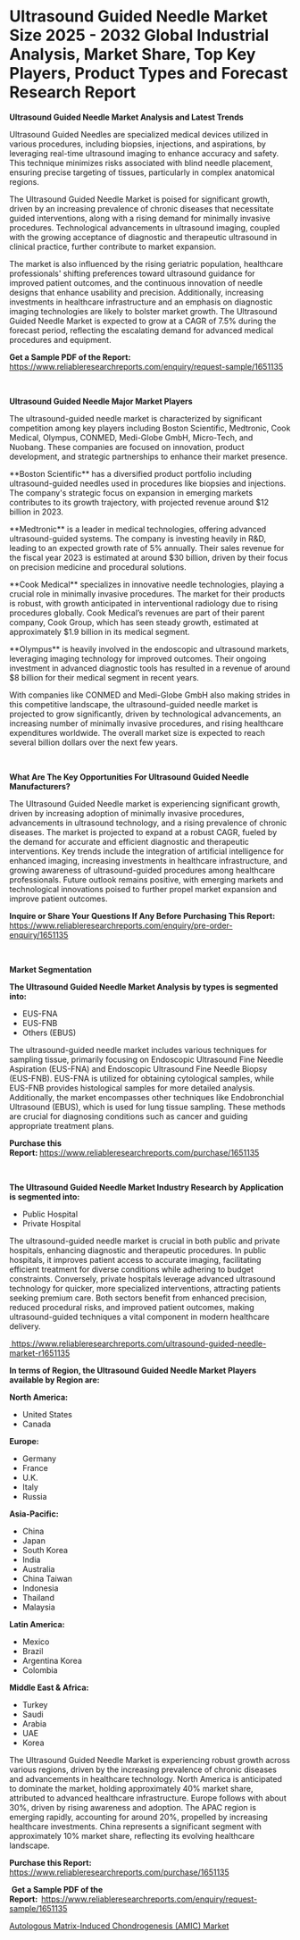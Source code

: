 <p><h1>Ultrasound Guided Needle Market Size 2025 - 2032 Global Industrial Analysis, Market Share, Top Key Players, Product Types and Forecast Research Report</h1></p><p><strong>Ultrasound Guided Needle Market Analysis and Latest Trends</strong></p>
<p><p>Ultrasound Guided Needles are specialized medical devices utilized in various procedures, including biopsies, injections, and aspirations, by leveraging real-time ultrasound imaging to enhance accuracy and safety. This technique minimizes risks associated with blind needle placement, ensuring precise targeting of tissues, particularly in complex anatomical regions.</p><p>The Ultrasound Guided Needle Market is poised for significant growth, driven by an increasing prevalence of chronic diseases that necessitate guided interventions, along with a rising demand for minimally invasive procedures. Technological advancements in ultrasound imaging, coupled with the growing acceptance of diagnostic and therapeutic ultrasound in clinical practice, further contribute to market expansion.</p><p>The market is also influenced by the rising geriatric population, healthcare professionals' shifting preferences toward ultrasound guidance for improved patient outcomes, and the continuous innovation of needle designs that enhance usability and precision. Additionally, increasing investments in healthcare infrastructure and an emphasis on diagnostic imaging technologies are likely to bolster market growth. The Ultrasound Guided Needle Market is expected to grow at a CAGR of 7.5% during the forecast period, reflecting the escalating demand for advanced medical procedures and equipment.</p></p>
<p><strong>Get a Sample PDF of the Report:&nbsp;</strong> <a href="https://www.reliableresearchreports.com/enquiry/request-sample/1651135?utm_campaign=2243&utm_medium=2&utm_source=Github&utm_content=ia&utm_term=03032025&utm_id=ultrasound-guided-needle">https://www.reliableresearchreports.com/enquiry/request-sample/1651135</a></p>
<p>&nbsp;</p>
<p><strong>Ultrasound Guided Needle Major Market Players</strong></p>
<p><p>The ultrasound-guided needle market is characterized by significant competition among key players including Boston Scientific, Medtronic, Cook Medical, Olympus, CONMED, Medi-Globe GmbH, Micro-Tech, and Nuobang. These companies are focused on innovation, product development, and strategic partnerships to enhance their market presence.</p><p>**Boston Scientific** has a diversified product portfolio including ultrasound-guided needles used in procedures like biopsies and injections. The company's strategic focus on expansion in emerging markets contributes to its growth trajectory, with projected revenue around $12 billion in 2023.</p><p>**Medtronic** is a leader in medical technologies, offering advanced ultrasound-guided systems. The company is investing heavily in R&D, leading to an expected growth rate of 5% annually. Their sales revenue for the fiscal year 2023 is estimated at around $30 billion, driven by their focus on precision medicine and procedural solutions.</p><p>**Cook Medical** specializes in innovative needle technologies, playing a crucial role in minimally invasive procedures. The market for their products is robust, with growth anticipated in interventional radiology due to rising procedures globally. Cook Medical’s revenues are part of their parent company, Cook Group, which has seen steady growth, estimated at approximately $1.9 billion in its medical segment.</p><p>**Olympus** is heavily involved in the endoscopic and ultrasound markets, leveraging imaging technology for improved outcomes. Their ongoing investment in advanced diagnostic tools has resulted in a revenue of around $8 billion for their medical segment in recent years.</p><p>With companies like CONMED and Medi-Globe GmbH also making strides in this competitive landscape, the ultrasound-guided needle market is projected to grow significantly, driven by technological advancements, an increasing number of minimally invasive procedures, and rising healthcare expenditures worldwide. The overall market size is expected to reach several billion dollars over the next few years.</p></p>
<p>&nbsp;</p>
<p><strong>What Are The Key Opportunities For Ultrasound Guided Needle Manufacturers?</strong></p>
<p><p>The Ultrasound Guided Needle market is experiencing significant growth, driven by increasing adoption of minimally invasive procedures, advancements in ultrasound technology, and a rising prevalence of chronic diseases. The market is projected to expand at a robust CAGR, fueled by the demand for accurate and efficient diagnostic and therapeutic interventions. Key trends include the integration of artificial intelligence for enhanced imaging, increasing investments in healthcare infrastructure, and growing awareness of ultrasound-guided procedures among healthcare professionals. Future outlook remains positive, with emerging markets and technological innovations poised to further propel market expansion and improve patient outcomes.</p></p>
<p><strong>Inquire or Share Your Questions If Any Before Purchasing This Report:</strong> <a href="https://www.reliableresearchreports.com/enquiry/pre-order-enquiry/1651135?utm_campaign=2243&utm_medium=2&utm_source=Github&utm_content=ia&utm_term=03032025&utm_id=ultrasound-guided-needle">https://www.reliableresearchreports.com/enquiry/pre-order-enquiry/1651135</a></p>
<p>&nbsp;</p>
<p><strong>Market Segmentation</strong></p>
<p><strong>The Ultrasound Guided Needle Market Analysis by types is segmented into:</strong></p>
<p><ul><li>EUS-FNA</li><li>EUS-FNB</li><li>Others (EBUS)</li></ul></p>
<p><p>The ultrasound-guided needle market includes various techniques for sampling tissue, primarily focusing on Endoscopic Ultrasound Fine Needle Aspiration (EUS-FNA) and Endoscopic Ultrasound Fine Needle Biopsy (EUS-FNB). EUS-FNA is utilized for obtaining cytological samples, while EUS-FNB provides histological samples for more detailed analysis. Additionally, the market encompasses other techniques like Endobronchial Ultrasound (EBUS), which is used for lung tissue sampling. These methods are crucial for diagnosing conditions such as cancer and guiding appropriate treatment plans.</p></p>
<p><strong>Purchase this Report:&nbsp;</strong><a href="https://www.reliableresearchreports.com/purchase/1651135?utm_campaign=2243&utm_medium=2&utm_source=Github&utm_content=ia&utm_term=03032025&utm_id=ultrasound-guided-needle">https://www.reliableresearchreports.com/purchase/1651135</a></p>
<p>&nbsp;</p>
<p><strong>The Ultrasound Guided Needle Market Industry Research by Application is segmented into:</strong></p>
<p><ul><li>Public Hospital</li><li>Private Hospital</li></ul></p>
<p><p>The ultrasound-guided needle market is crucial in both public and private hospitals, enhancing diagnostic and therapeutic procedures. In public hospitals, it improves patient access to accurate imaging, facilitating efficient treatment for diverse conditions while adhering to budget constraints. Conversely, private hospitals leverage advanced ultrasound technology for quicker, more specialized interventions, attracting patients seeking premium care. Both sectors benefit from enhanced precision, reduced procedural risks, and improved patient outcomes, making ultrasound-guided techniques a vital component in modern healthcare delivery.</p></p>
<p><a href="https://www.reliableresearchreports.com/ultrasound-guided-needle-market-r1651135?utm_campaign=2243&utm_medium=2&utm_source=Github&utm_content=ia&utm_term=03032025&utm_id=ultrasound-guided-needle">&nbsp;https://www.reliableresearchreports.com/ultrasound-guided-needle-market-r1651135</a></p>
<p><strong>In terms of Region, the Ultrasound Guided Needle Market Players available by Region are:</strong></p>
<p>
    <p> <strong> North America: </strong>
        <ul>
            <li>United States</li>
            <li>Canada</li>
        </ul>
        </p> 
    <p> <strong> Europe: </strong>
        <ul>
            <li>Germany</li>
            <li>France</li>
            <li>U.K.</li>
            <li>Italy</li>
            <li>Russia</li>
        </ul>
        </p> 
    <p> <strong> Asia-Pacific: </strong>
        <ul>
            <li>China</li>
            <li>Japan</li>
            <li>South Korea</li>
            <li>India</li>
            <li>Australia</li>
            <li>China Taiwan</li>
            <li>Indonesia</li>
            <li>Thailand</li>
            <li>Malaysia</li>
        </ul>
        </p> 
    <p> <strong> Latin America: </strong>
        <ul>
            <li>Mexico</li>
            <li>Brazil</li>
            <li>Argentina Korea</li>
            <li>Colombia</li>
        </ul>
        </p> 
    <p> <strong> Middle East & Africa: </strong>
        <ul>
            <li>Turkey</li>
            <li>Saudi</li>
            <li>Arabia</li>
            <li>UAE</li>
            <li>Korea</li>
        </ul>
    </p>
    </p>
<p><p>The Ultrasound Guided Needle Market is experiencing robust growth across various regions, driven by the increasing prevalence of chronic diseases and advancements in healthcare technology. North America is anticipated to dominate the market, holding approximately 40% market share, attributed to advanced healthcare infrastructure. Europe follows with about 30%, driven by rising awareness and adoption. The APAC region is emerging rapidly, accounting for around 20%, propelled by increasing healthcare investments. China represents a significant segment with approximately 10% market share, reflecting its evolving healthcare landscape.</p></p>
<p><strong>Purchase this Report: </strong><a href="https://www.reliableresearchreports.com/purchase/1651135?utm_campaign=2243&utm_medium=2&utm_source=Github&utm_content=ia&utm_term=03032025&utm_id=ultrasound-guided-needle">https://www.reliableresearchreports.com/purchase/1651135</a></p>
<p>&nbsp;<strong>Get a Sample PDF of the Report:&nbsp;&nbsp;</strong><a href="https://www.reliableresearchreports.com/enquiry/request-sample/1651135?utm_campaign=2243&utm_medium=2&utm_source=Github&utm_content=ia&utm_term=03032025&utm_id=ultrasound-guided-needle">https://www.reliableresearchreports.com/enquiry/request-sample/1651135</a></p>
<p><strong></strong></p>
<p><p><a href="https://github.com/donkalucine10/Market-Research-Report-List-1/blob/main/autologous-matrix-induced-chondrogenesis-amic-market.md?utm_campaign=2243&utm_medium=2&utm_source=Github&utm_content=ia&utm_term=03032025&utm_id=ultrasound-guided-needle">Autologous Matrix-Induced Chondrogenesis (AMIC) Market</a></p></p>